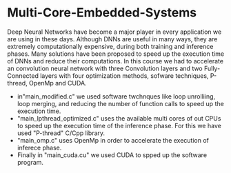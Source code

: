 # Multi-Core-Embedded-Systems
Deep Neural Networks have become a major player in every application we are using in these days. Although DNNs are useful in many ways, they are extremely computationally 
expensive, during both training and inference phases. Many solutions have been proposed to speed up the execution time of DNNs and reduce their computations. In this course
we had to accelerate an convolution neural network with three Convolution layers and two Fully-Connected layers with four optimization methods, sofware techniques, P-thread,
 OpenMp and CUDA. 
 - in"main_modified.c" we used software twchnques like loop unrolliing, loop merging, and reducing the number of function calls to speed up the execution time.
 - "main_lpthread_optimized.c" uses the available multi cores of out CPUs to speed up the execution time of the inference phase. For this we have used "P-thread" C/Cpp library.
 - "main_omp.c" uses OpenMp in order to accelerate the execution of inferece phase.
 - Finally in "main_cuda.cu" we used CUDA to spped up the software program. 
 

